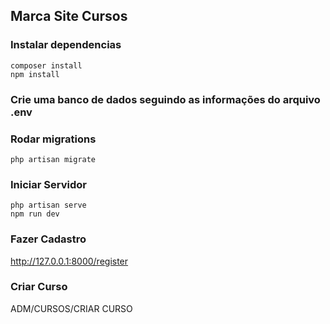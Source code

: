 ## Marca Site Cursos

### Instalar dependencias

    composer install
    npm install

### Crie uma banco de dados seguindo as informações do arquivo .env

### Rodar migrations

    php artisan migrate

### Iniciar Servidor

    php artisan serve
    npm run dev

### Fazer Cadastro

http://127.0.0.1:8000/register

### Criar Curso

ADM/CURSOS/CRIAR CURSO
